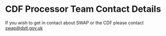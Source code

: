 # CDF Processor Team Contact Details

If you wish to get in contact about SWAP or the CDF please contact swap@dstl.gov.uk